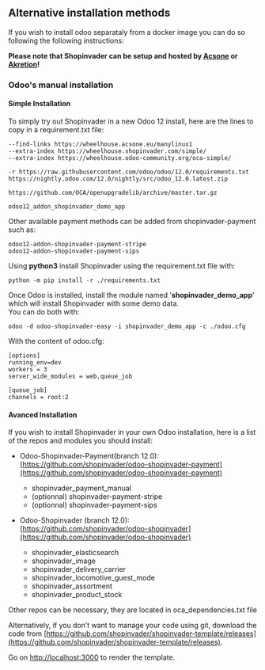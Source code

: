 ## Alternative installation methods

If you wish to install odoo separataly from a docker image you can do so following the following instructions:

**Please note that Shopinvader can be setup and hosted by [Acsone](https://www.acsone.eu/page/homepage) or [Akretion](https://akretion.com/en)!**

### Odoo's manual installation

#### Simple Installation
To simply try out Shopinvader in a new Odoo 12 install, here are the lines to copy in a requirement.txt file:
<br/>
```
--find-links https://wheelhouse.acsone.eu/manylinux1
--extra-index https://wheelhouse.shopinvader.com/simple/
--extra-index https://wheelhouse.odoo-community.org/oca-simple/

-r https://raw.githubusercontent.com/odoo/odoo/12.0/requirements.txt
https://nightly.odoo.com/12.0/nightly/src/odoo_12.0.latest.zip

https://github.com/OCA/openupgradelib/archive/master.tar.gz

odoo12_addon_shopinvader_demo_app

```

Other available payment methods can be added from shopinvader-payment such as:

```
odoo12-addon-shopinvader-payment-stripe
odoo12-addon-shopinvader-payment-sips
```

Using <strong>python3</strong> install Shopinvader using the requirement.txt file with:

```
python -m pip install -r ./requirements.txt
```

Once Odoo is installed, install the module named '<strong>shopinvader_demo_app</strong>' which will install Shopinvader with some demo data.<br/>
You can do both with:

```
odoo -d odoo-shopinvader-easy -i shopinvader_demo_app -c ./odoo.cfg
```

With the content of odoo.cfg:

```
[options]
running_env=dev
workers = 3
server_wide_modules = web,queue_job

[queue_job]
channels = root:2
```

#### Avanced Installation
If you wish to install Shopinvader in your own Odoo installation, here is a list of the repos and modules you should install:

- Odoo-Shopinvader-Payment(branch 12.0): [https://github.com/shopinvader/odoo-shopinvader-payment](https://github.com/shopinvader/odoo-shopinvader-payment)
	- shopinvader_payment_manual
	- (optionnal) shopinvader-payment-stripe
	- (optionnal) shopinvader-payment-sips

- Odoo-Shopinvader (branch 12.0): [https://github.com/shopinvader/odoo-shopinvader](https://github.com/shopinvader/odoo-shopinvader)
	- shopinvader_elasticsearch
	- shopinvader_image
	- shopinvader_delivery_carrier
	- shopinvader_locomotive_guest_mode
	- shopinvader_assortment
	- shopinvader_product_stock

Other repos can be necessary, they are located in oca_dependencies.txt file


Alternatively, if you don’t want to manage your code using git, download the code from [https://github.com/shopinvader/shopinvader-template/releases](https://github.com/shopinvader/shopinvader-template/releases).

Go on [http://localhost:3000](http://localhost:3000) to render the template.

